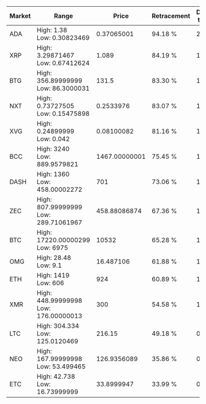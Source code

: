 | Market | Range | Price| Retracement | Doubles to 50% |
| --- | --- | --- | --- | --- |
| ADA | High: 1.38<br />Low: 0.30823469 | 0.37065001 | 94.18 % | 2.28 |
| XRP | High: 3.29871467<br />Low: 0.67412624 | 1.089 | 84.19 % | 1.82 |
| BTG | High: 356.89999999<br />Low: 86.3000031 | 131.5 | 83.30 % | 1.69 |
| NXT | High: 0.73727505<br />Low: 0.15475898 | 0.2533976 | 83.07 % | 1.76 |
| XVG | High: 0.24899999<br />Low: 0.042 | 0.08100082 | 81.16 % | 1.80 |
| BCC | High: 3240<br />Low: 889.9579821 | 1467.00000001 | 75.45 % | 1.41 |
| DASH | High: 1360<br />Low: 458.00002272 | 701 | 73.06 % | 1.30 |
| ZEC | High: 807.99999999<br />Low: 289.71061967 | 458.88086874 | 67.36 % | 1.20 |
| BTC | High: 17220.00000299<br />Low: 6975 | 10532 | 65.28 % | 1.15 |
| OMG | High: 28.48<br />Low: 9.1 | 16.487106 | 61.88 % | 1.14 |
| ETH | High: 1419<br />Low: 606 | 924 | 60.89 % | 1.10 |
| XMR | High: 448.99999998<br />Low: 176.00000013 | 300 | 54.58 % | 1.04 |
| LTC | High: 304.334<br />Low: 125.0120469 | 216.15 | 49.18 % | 0.00 |
| NEO | High: 167.99999998<br />Low: 53.499465 | 126.9356089 | 35.86 % | 0.00 |
| ETC | High: 42.738<br />Low: 16.73999999 | 33.8999947 | 33.99 % | 0.00 |
